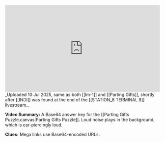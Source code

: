 
<iframe 
  src="https://drive.google.com/file/d/1CtDuEeAPweVV9xaqgEyoJSG5WezfawOr/preview" 
  style="width:100%; aspect-ratio:16/9; border:0;"
  allowfullscreen>
</iframe>
_Uploaded 10 Jul 2025, same as both [[lm-1]] and [[Parting Gifts]], shortly after [[INDI]] was found at the end of the [[STATION_8 TERMINAL 8]] livestream._

**Video Summary:** A Base64 answer key for the [[Parting Gifts Puzzle.canvas|Parting Gifts Puzzle]]. Loud noise plays in the background, which is ear-piercingly loud.

**Clues:** Mega links use Base64-encoded URLs.
